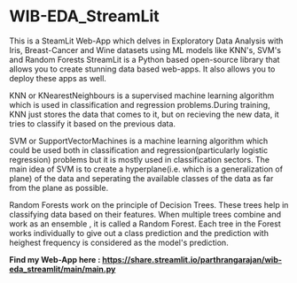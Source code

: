 # WIB-EDA_StreamLit
This is a SteamLit Web-App which delves in Exploratory Data Analysis with Iris, Breast-Cancer and Wine datasets using ML models like KNN's, SVM's and Random Forests 
StreamLit is a Python based open-source library that allows you to create stunning data based web-apps. It also allows you to deploy these apps as well.

KNN or KNearestNeighbours is a supervised machine learning algorithm which is used in classification and regression problems.During training,  KNN just stores the data that comes to it, but on recieving the new data, it tries to classify it based on the previous data.

SVM or SupportVectorMachines is a machine learning algorithm which could be used both in classification and regression(particularly logistic regression) problems but it is mostly used in classification sectors. The main idea of SVM is to create a hyperplane(i.e. which is a generalization of plane) of the data and seperating the available classes of the data as far from the plane as possible. 

Random Forests work on the principle of Decision Trees. These trees help in classifying data based on their features. When multiple trees combine and work as an ensemble , it is called a Random Forest. Each tree in the Forest works individually to give out a class prediction and the prediction with heighest frequency is considered as the model's prediction.


**Find my Web-App here : https://share.streamlit.io/parthrangarajan/wib-eda_streamlit/main/main.py**
